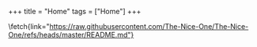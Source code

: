 +++
title = "Home"
tags = ["Home"]
+++

\fetch{link="https://raw.githubusercontent.com/The-Nice-One/The-Nice-One/refs/heads/master/README.md"}
